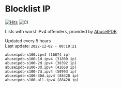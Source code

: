 # Blocklist IP

[![Hits](https://hits.seeyoufarm.com/api/count/incr/badge.svg?url=https%3A%2F%2Fgithub.com%2Fborestad%2Fblocklist-ip%2F&count_bg=%2379C83D&title_bg=%23555555&icon=&icon_color=%23E7E7E7&title=hits&edge_flat=false)](https://hits.seeyoufarm.com)  ![CI](https://img.shields.io/github/workflow/status/borestad/blocklist-ip/CI?style=flat-square)

Lists with worst IPv4 offenders, provided by [AbuseIPDB](https://www.abuseipdb.com/)

<!-- FOOTER-PLACEHOLDER -->
Updated every 5 hours<br>
Last update: `2022-12-02 - 00:19:21`
```
abuseipdb-s100.ipv4 (16074 ip)
abuseipdb-s100-1d.ipv4 (31800 ip)
abuseipdb-s100-2d.ipv4 (38392 ip)
abuseipdb-s100-3d.ipv4 (42668 ip)
abuseipdb-s100-7d.ipv4 (50993 ip)
abuseipdb-s100-30d.ipv4 (88420 ip)
abuseipdb-s100-all.ipv4 (88420 ip)
```
